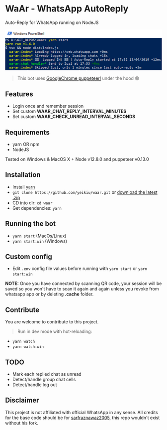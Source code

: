 # WaAr - WhatsApp AutoReply
Auto-Reply for WhatsApp running on NodeJS

<img width="600" alt="waar preview" src="./waar.png">

> This bot uses [GoogleChrome puppeteer!](https://github.com/GoogleChrome/puppeteer) under the hood :smile:

## Features
- Login once and remember session
- Set custom **WAAR_CHAT_REPLY_INTERVAL_MINUTES**
- Set custom **WAAR_CHECK_UNREAD_INTERVAL_SECONDS**

## Requirements
- yarn OR npm
- NodeJS

Tested on Windows & MacOS X + Node v12.8.0 and puppeteer v0.13.0

## Installation
- Install [yarn](https://yarnpkg.com/lang/en/docs/install)
- `git clone https://github.com/yeikiu/waar.git` or [download the latest .zip](https://github.com/yeikiu/waar/archive/master.zip)
- CD into dir: `cd waar`
- Get dependencies: `yarn`

## Running the bot
- `yarn start` (MacOs/Linux)
- `yarn start:win` (Windows)

## Custom config
- Edit `.env` config file values before running with `yarn start` or `yarn start:win`

**NOTE:** Once you have connected by scanning QR code, your session will be saved so you won't have to scan it again and again unless you revoke from whatsapp app or by deleting **.cache** folder. 

## Contribute
You are welcome to contribute to this project.

> Run in dev mode with hot-reloading:
- `yarn watch`
- `yarn watch:win`

## TODO
- Mark each replied chat as unread
- Detect/handle group chat cells
- Detect/handle log out

## Disclaimer
This project is not affiliated with official WhatsApp in any sense.
All credits for the base code should be for [sarfraznawaz2005](https://github.com/sarfraznawaz2005/whatspup), this repo wouldn't exist without his fork.